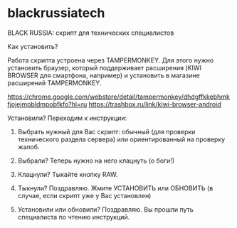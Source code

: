 # blackrussiatech
BLACK RUSSIA: скрипт для технических специалистов

Как установить?

Работа скрипта устроена через TAMPERMONKEY. Для этого нужно установить браузер, который поддерживает расширения (KIWI BROWSER для смартфона, например) и установить в магазине расширений TAMPERMONKEY. 

https://chrome.google.com/webstore/detail/tampermonkey/dhdgffkkebhmkfjojejmpbldmpobfkfo?hl=ru
https://trashbox.ru/link/kiwi-browser-android


Установили? Переходим к инструкции:



1. Выбрать нужный для Вас скрипт: обычный (для проверки технического раздела сервера) или ориентированный на проверку жалоб.

2. Выбрали? Теперь нужно на него клацнуть (о боги!)

3. Клацнули? Тыкайте кнопку RAW.

4. Тыкнули? Поздравляю. Жмите УСТАНОВИТЬ или ОБНОВИТЬ (в случае, если скрипт уже у Вас установлен)

5. Установили или обновили? Поздравляю. Вы прошли путь специалиста по чтению инструкций.
